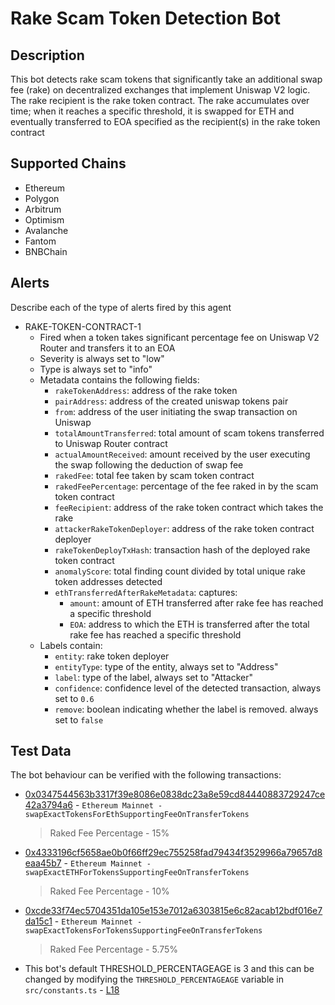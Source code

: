# Rake Scam Token Detection Bot

## Description

This bot detects rake scam tokens that significantly take an additional swap fee (rake) on decentralized exchanges that implement Uniswap V2 logic. The rake recipient is the rake token contract. The rake accumulates over time; when it reaches a specific threshold, it is swapped for ETH and eventually transferred to EOA specified as the recipient(s) in the rake token contract

## Supported Chains

- Ethereum
- Polygon
- Arbitrum
- Optimism
- Avalanche
- Fantom
- BNBChain

## Alerts

Describe each of the type of alerts fired by this agent

- RAKE-TOKEN-CONTRACT-1
  - Fired when a token takes significant percentage fee on Uniswap V2 Router and transfers it to an EOA
  - Severity is always set to "low" 
  - Type is always set to "info"
  - Metadata contains the following fields: 
    - `rakeTokenAddress`: address of the rake token
    - `pairAddress`: address of the created uniswap tokens pair
    - `from`: address of the user initiating the swap transaction on Uniswap
    - `totalAmountTransferred`: total amount of scam tokens transferred to Uniswap Router contract
    - `actualAmountReceived`: amount received by the user executing the swap following the deduction of swap fee
    - `rakedFee`: total fee taken by scam token contract
    - `rakedFeePercentage`: percentage of the fee raked in by the scam token contract
    - `feeRecipient`: address of the rake token contract which takes the rake
    - `attackerRakeTokenDeployer`: address of the rake token contract deployer
    - `rakeTokenDeployTxHash`: transaction hash of the deployed rake token contract
    - `anomalyScore`: total finding count divided by total unique rake token addresses detected
    - `ethTransferredAfterRakeMetadata`: captures:
      - `amount`: amount of ETH transferred after rake fee has reached a specific threshold
      - `EOA`: address to which the ETH is transferred after the total rake fee has reached a specific threshold
  - Labels contain:
    - `entity`: rake token deployer 
    - `entityType`: type of the entity, always set to "Address"
    - `label`: type of the label, always set to "Attacker"
    - `confidence`: confidence level of the detected transaction, always set to `0.6`
    - `remove`: boolean indicating whether the label is removed. always set to `false`

## Test Data

The bot behaviour can be verified with the following transactions:
- [0x0347544563b3317f39e8086e0838dc23a8e59cd84440883729247ce42a3794a6](https://etherscan.io/tx/0x0347544563b3317f39e8086e0838dc23a8e59cd84440883729247ce42a3794a6) - 
`Ethereum Mainnet - swapExactTokensForEthSupportingFeeOnTransferTokens`
  > Raked Fee Percentage - 15%

- [0x4333196cf5658ae0b0f66ff29ec755258fad79434f3529966a79657d8eaa45b7](https://etherscan.io/tx/0x4333196cf5658ae0b0f66ff29ec755258fad79434f3529966a79657d8eaa45b7) -
`Ethereum Mainnet - swapExactETHForTokensSupportingFeeOnTransferTokens`
  > Raked Fee Percentage -  10%

- [0xcde33f74ec5704351da105e153e7012a6303815e6c82acab12bdf016e7da15c1](https://etherscan.io/tx/0xcde33f74ec5704351da105e153e7012a6303815e6c82acab12bdf016e7da15c1) -
`Ethereum Mainnet - swapExactTokensForTokensSupportingFeeOnTransferTokens`
  > Raked Fee Percentage -  5.75%


- This bot's default THRESHOLD_PERCENTAGEAGE is 3 and this can be changed by modifying the `THRESHOLD_PERCENTAGEAGE` variable in `src/constants.ts` - [L18](https://github.com/sprtd/rake-scam-token-forta-detection-bot/blob/main/src/constants.ts#L18)
